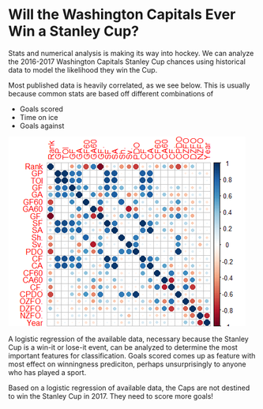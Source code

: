# Will the Washington Capitals Ever Win a Stanley Cup?

Stats and numerical analysis is making its way into hockey. 
We can analyze the 2016-2017 Washington Capitals Stanley Cup chances using historical data to model the likelihood they win the Cup.


Most published data is heavily correlated, as we see below. This is usually because common stats are based off different combinations of
  - Goals scored
  - Time on ice
  - Goals against

![corr_stats](https://github.com/mathyjokes/Wash-Caps-Stanley-Cup/blob/master/correlated_variables.png)

A logistic regression of the available data, necessary because the Stanley Cup is a win-it or lose-it event, can be analyzed to determine the most important features for classification.
Goals scored comes up as feature with most effect on winningness prediciton, perhaps unsurprisingly to anyone who has played a sport.

Based on a logistic regression of available data, the Caps are not destined to win the Stanley Cup in 2017. They need to score more goals!
